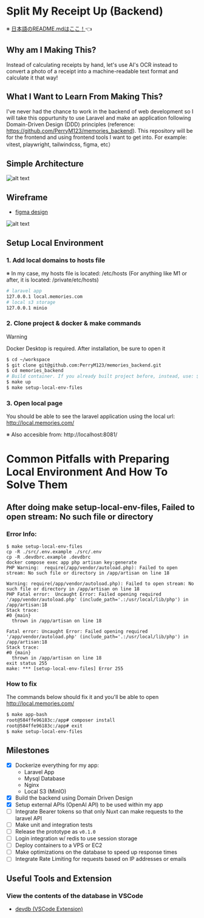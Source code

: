 # Split My Receipt Up (Backend)

※ [日本語のREADME.mdはここ！](./../README.md)👈

## Why am I Making This?
Instead of calculating receipts by hand, let's use AI's OCR instead to convert a photo of a receipt into a machine-readable text format and calculate it that way!

## What I Want to Learn From Making This?
I've never had the chance to work in the backend of web development so I will take this oppurtunity to use Laravel and make an application following Domain-Driven Design (DDD) principles (reference: https://github.com/PerryM123/memories_backend). This repository will be for the frontend and using frontend tools I want to get into. For example: vitest, playwright, tailwindcss, figma, etc）

## Simple Architecture
![alt text](/docs/images/simple-architecture.jpg)

## Wireframe
- [figma design](https://www.figma.com/design/5YJWfJxPOz41nTYUs3Ecsv/Split-Me-Up-Before-You-Go-Go?node-id=0-1&t=pg6lQGz4q81qqjrR-1)

![alt text](/docs/images/wireframe.jpg)

## Setup Local Environment

### 1. Add local domains to hosts file

※ In my case, my hosts file is located: /etc/hosts (For anything like M1 or after, it is located: /private/etc/hosts)

```sh
# laravel app
127.0.0.1 local.memories.com
# local s3 storage
127.0.0.1 minio
```

### 2. Clone project & docker & make commands

> [!WARNING]
> Docker Desktop is required. After installation, be sure to open it

```sh
$ cd ~/workspace
$ git clone git@github.com:PerryM123/memories_backend.git
$ cd memories_backend
# Build container. If you already built project before, instead, use: $ make up-with-build 
$ make up
$ make setup-local-env-files
```

### 3. Open local page

You should be able to see the laravel application using the local url: http://local.memories.com/

※ Also accesible from: http://localhost:8081/

# Common Pitfalls with Preparing Local Environment And How To Solve Them

## After doing make setup-local-env-files, Failed to open stream: No such file or directory

### Error Info:
```
$ make setup-local-env-files
cp -R ./src/.env.example ./src/.env
cp -R .devdbrc.example .devdbrc
docker compose exec app php artisan key:generate
PHP Warning:  require(/app/vendor/autoload.php): Failed to open stream: No such file or directory in /app/artisan on line 18

Warning: require(/app/vendor/autoload.php): Failed to open stream: No such file or directory in /app/artisan on line 18
PHP Fatal error:  Uncaught Error: Failed opening required '/app/vendor/autoload.php' (include_path='.:/usr/local/lib/php') in /app/artisan:18
Stack trace:
#0 {main}
  thrown in /app/artisan on line 18

Fatal error: Uncaught Error: Failed opening required '/app/vendor/autoload.php' (include_path='.:/usr/local/lib/php') in /app/artisan:18
Stack trace:
#0 {main}
  thrown in /app/artisan on line 18
exit status 255
make: *** [setup-local-env-files] Error 255
```

### How to fix

The commands below should fix it and you'll be able to open http://local.memories.com/

```sh
$ make app-bash
root@584ffe96183c:/app# composer install
root@584ffe96183c:/app# exit
$ make setup-local-env-files
```

## Milestones
- [x] Dockerize everything for my app: 
	- Laravel App
	- Mysql Database
	- Nginx
	- Local S3 (MinIO)
- [x] Build the backend using Domain Driven Design
- [x] Setup external APIs (OpenAI API) to be used within my app
- [ ] Integrate Bearer tokens so that only Nuxt can make requests to the laravel API
- [ ] Make unit and integration tests
- [ ] Release the prototype as `v0.1.0`
- [ ] Login integration w/ redis to use session storage
- [ ] Deploy containers to a VPS or EC2
- [ ] Make optimizations on the database to speed up response times
- [ ] Integrate Rate Limiting for requests based on IP addresses or emails

## Useful Tools and Extension

### View the contents of the database in VSCode
- [devdb (VSCode Extension)](https://github.com/damms005/devdb-vscode)